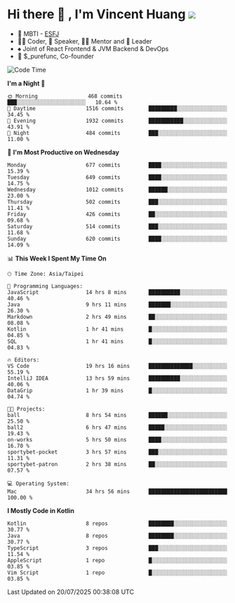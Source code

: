 # Hi there 👋 , I'm Vincent Huang ![](https://komarev.com/ghpvc/?username=Jian-Min-Huang)
- 👀 MBTI - [ESFJ](https://www.16personalities.com/esfj-personality)
- 👨‍💻 Coder, 🎤 Speaker, 👨‍🏫 Mentor and 🚀 Leader
- ♠️ Joint of React Frontend & JVM Backend & DevOps
- 💼 $_purefunc, Co-founder

<!--START_SECTION:waka-->
![Code Time](http://img.shields.io/badge/Code%20Time-5%2C641%20hrs%202%20mins-blue)

**I'm a Night 🦉** 

```text
🌞 Morning                468 commits         ███░░░░░░░░░░░░░░░░░░░░░░   10.64 % 
🌆 Daytime                1516 commits        █████████░░░░░░░░░░░░░░░░   34.45 % 
🌃 Evening                1932 commits        ███████████░░░░░░░░░░░░░░   43.91 % 
🌙 Night                  484 commits         ███░░░░░░░░░░░░░░░░░░░░░░   11.00 % 
```
📅 **I'm Most Productive on Wednesday** 

```text
Monday                   677 commits         ████░░░░░░░░░░░░░░░░░░░░░   15.39 % 
Tuesday                  649 commits         ████░░░░░░░░░░░░░░░░░░░░░   14.75 % 
Wednesday                1012 commits        ██████░░░░░░░░░░░░░░░░░░░   23.00 % 
Thursday                 502 commits         ███░░░░░░░░░░░░░░░░░░░░░░   11.41 % 
Friday                   426 commits         ██░░░░░░░░░░░░░░░░░░░░░░░   09.68 % 
Saturday                 514 commits         ███░░░░░░░░░░░░░░░░░░░░░░   11.68 % 
Sunday                   620 commits         ████░░░░░░░░░░░░░░░░░░░░░   14.09 % 
```


📊 **This Week I Spent My Time On** 

```text
🕑︎ Time Zone: Asia/Taipei

💬 Programming Languages: 
JavaScript               14 hrs 8 mins       ██████████░░░░░░░░░░░░░░░   40.46 % 
Java                     9 hrs 11 mins       ███████░░░░░░░░░░░░░░░░░░   26.30 % 
Markdown                 2 hrs 49 mins       ██░░░░░░░░░░░░░░░░░░░░░░░   08.08 % 
Kotlin                   1 hr 41 mins        █░░░░░░░░░░░░░░░░░░░░░░░░   04.85 % 
SQL                      1 hr 41 mins        █░░░░░░░░░░░░░░░░░░░░░░░░   04.83 % 

🔥 Editors: 
VS Code                  19 hrs 16 mins      ██████████████░░░░░░░░░░░   55.19 % 
IntelliJ IDEA            13 hrs 59 mins      ██████████░░░░░░░░░░░░░░░   40.06 % 
DataGrip                 1 hr 39 mins        █░░░░░░░░░░░░░░░░░░░░░░░░   04.74 % 

🐱‍💻 Projects: 
ball                     8 hrs 54 mins       ██████░░░░░░░░░░░░░░░░░░░   25.50 % 
ball2                    6 hrs 47 mins       █████░░░░░░░░░░░░░░░░░░░░   19.43 % 
on-works                 5 hrs 50 mins       ████░░░░░░░░░░░░░░░░░░░░░   16.70 % 
sportybet-pocket         3 hrs 57 mins       ███░░░░░░░░░░░░░░░░░░░░░░   11.31 % 
sportybet-patron         2 hrs 38 mins       ██░░░░░░░░░░░░░░░░░░░░░░░   07.57 % 

💻 Operating System: 
Mac                      34 hrs 56 mins      █████████████████████████   100.00 % 
```

**I Mostly Code in Kotlin** 

```text
Kotlin                   8 repos             ████████░░░░░░░░░░░░░░░░░   30.77 % 
Java                     8 repos             ████████░░░░░░░░░░░░░░░░░   30.77 % 
TypeScript               3 repos             ███░░░░░░░░░░░░░░░░░░░░░░   11.54 % 
AppleScript              1 repo              █░░░░░░░░░░░░░░░░░░░░░░░░   03.85 % 
Vim Script               1 repo              █░░░░░░░░░░░░░░░░░░░░░░░░   03.85 % 
```




 Last Updated on 20/07/2025 00:38:08 UTC
<!--END_SECTION:waka-->
